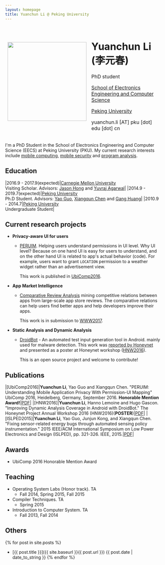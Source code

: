 ```yaml
---
layout: homepage
title: Yuanchun Li @ Peking University
---
```


<table style="border-style:none">
<tbody style="border-style:hidden">
<tr>
  <td><img width="256px" src="{{site.baseurl}}/static/figure/avatar_201603.jpg"></td>
  <td>
    <h1>Yuanchun Li (李元春)</h1>
    <p>PhD student</p>
    <p class="margin-small"><a href="http://eecs.pku.edu.cn/">School of Electronics Engineering and Computer Science</a></p>
    <p class="margin-small"><a href="http://www.pku.edu.cn/">Peking University</a></p>
    <p>yuanchun.li [AT] pku [dot] edu [dot] cn</p>
  </td>

</tr>
</tbody>
</table>

I'm a PhD Student in the School of Electronics Engineering and Computer Science (EECS) at Peking University (PKU).
My current research interests include
[mobile computing](https://en.wikipedia.org/wiki/Mobile_computing),
[mobile security](https://en.wikipedia.org/wiki/Mobile_security) and
[program analysis](https://en.wikipedia.org/wiki/Program_analysis).

## Education

|2016.9 - 2017.9(expected)|[Carnegie Mellon University](http://www.cmu.edu/)<br>Visiting Scholar. Advisors: [Jason Hong](http://www.cs.cmu.edu/~jasonh/) and [Yuvraj Agarwal](http://www.synergylabs.org/yuvraj/)|
|2014.9 - 2019.7(expected)|[Peking University](http://www.pku.edu.cn/)<br>Ph.D Student. Advisors: [Yao Guo](http://sei.pku.edu.cn/~yaoguo/), [Xiangqun Chen](https://www.coursera.org/instructor/chenxiangqun) and [Gang Huang](http://sei.pku.edu.cn/~huanggang/index_en.htm)|
|2010.9 - 2014.7|[Peking University](http://www.pku.edu.cn/)<br>Undergraduate Student|

## Current research projects

+ **Privacy-aware UI for users**
    + [PERUIM](https://github.com/ylimit/uiAnalysis). Helping users understand permissions in UI level.
    Why UI level? Because on one hand UI is easy for users to understand, and on the other hand UI is related to app's actual behavior (code).
    For example, users want to grant `LOCATION` permission to a weather widget rather than an advertisement view.
    
        This work is published in [UbiComp2016](http://ubicomp.org/ubicomp2016/program/program.php).

+ **App Market Intelligence**
    + [Comparative Review Analysis](https://github.com/ylimit/app-review-search)
    mining competitive relations between apps from large-scale app store reviews.
    The comparative relations can help users find better apps and help developers improve their apps.
    
        This work is in submission to [WWW2017](http://www.www2017.com.au/).

+ **Static Analysis and Dynamic Analysis**
    + [DroidBot](https://github.com/ylimit/droidbot) - An automated test input generation tool in Android.
    mainly used for malware detection.
    This work was [reported by Honeynet](http://honeynet.org/node/1317) and
    presented as a poster at Honeynet workshop ([HNW2016](https://sanantonio2016.honeynet.org/)).
        
        This is an open source project and welcome to contribute!
    
## Publications

|[UbiComp2016]|**Yuanchun Li**, Yao Guo and Xiangqun Chen. "PERUIM: Understanding Mobile Application Privacy With Permission-UI Mapping" UbiComp 2016, Heidelberg, Germany, September 2016. **Honorable Mention Award!**|[PDF]({{site.baseurl}}/static/files/UbiComp2016.pdf)|
|[HNW2016]|**Yuanchun Li**, Hanno Lemoine and Hugo Gascon. "Improving Dynamic Analysis Coverage in Android with DroidBot." The Honeynet Project Annual Workshop 2016 (HNW2016)(**POSTER**)|[PDF]({{site.baseurl}}/static/files/HNW2016.pdf)|
|[ISLPED2015]|**Yuanchun Li**, Yao Guo, Junjun Kong, and Xiangqun Chen. "Fixing sensor-related energy bugs through automated sensing policy instrumentation." 2015 IEEE/ACM International Symposium on Low Power Electronics and Design (ISLPED), pp. 321-326. IEEE, 2015.|[PDF]({{site.baseurl}}/static/files/ISLPED2015.pdf)|

## Awards

+ UbiComp 2016 Honorable Mention Award

## Teaching

* Operating System Labs (Honor track). TA
    * Fall 2014, Spring 2015, Fall 2015
* Compiler Techniques. TA
    * Spring 2015
* Introduction to Computer System. TA
    * Fall 2013, Fall 2014

## Others

{% for post in site.posts %}
+ [{{ post.title }}]({{ site.baseurl }}{{ post.url }}) {{ post.date | date_to_string }}
{% endfor %}